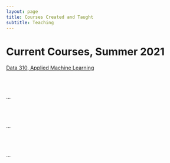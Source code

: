 ```yaml
---
layout: page
title: Courses Created and Taught
subtitle: Teaching
---
```


<p style = "font-family: 'Open Sans', 'Helvetica Neue', Helvetica, Arial, sans-serif;
  font-size: 20px;
  font-weight: 400;
  margin-bottom: 15px;
  text-align: justify;">

# Current Courses, Summer 2021

<a href = "https://tyler-frazier.github.io/applied_machine_learning/">Data 310, Applied Machine Learning</a>

<br>
<br>

...

<br>
<br>

...

<br>
<br>

...

</p>
